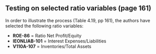 ## Testing on selected ratio variables (page 161)

In order to illustrate the process (Table 4.19, pp 161), the authors have selected the following ratio variables:
- <strong>ROE-86</strong> = Ratio Net Profit/Equity
- <strong>IEONLIAB-101</strong> = Interest Expenses/Liabilities
- <strong>V110A-107</strong> = Inventories/Total Assets
